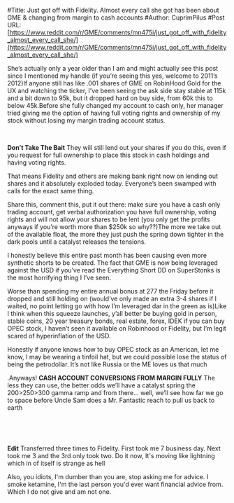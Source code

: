#Title: Just got off with Fidelity. Almost every call she got has been about GME & changing from margin to cash accounts
#Author: CuprimPilus
#Post URL: [https://www.reddit.com/r/GME/comments/mn475i/just_got_off_with_fidelity_almost_every_call_she/](https://www.reddit.com/r/GME/comments/mn475i/just_got_off_with_fidelity_almost_every_call_she/)


She’s actually only a year older than I am and might actually see this post since I mentioned my handle (if you’re seeing this yes, welcome to 2011’s 2012)If anyone still has like .001 shares of GME on RobinHood Gold for the UX and watching the ticker, I’ve been seeing the ask side stay stable at 115k and a bit down to 95k, but it dropped hard on buy side, from 60k this to below 45k.Before she fully changed my account to cash only, her manager tried giving me the option of having full voting rights and ownership of my stock without losing my margin trading account status.

&#x200B;

**Don’t Take The Bait** They will still lend out your shares if you do this, even if you request for full ownership to place this stock in cash holdings and having voting rights.

That means Fidelity and others are making bank right now on lending out shares and it absolutely exploded today. Everyone’s been swamped with calls for the exact same thing.

Share this, comment this, put it out there: make sure you have a cash only trading account, get verbal authorization you have full ownership, voting rights and will not allow your shares to be lent (you only get the profits anyways if you’re worth more than $250k so why??)The more we take out of the available float, the more they just push the spring down tighter in the dark pools until a catalyst releases the tensions.

I honestly believe this entire past month has been causing even more synthetic shorts to be created. The fact that GME is now being leveraged against the USD if you’ve read the Everything Short DD on SuperStonks is the most horrifying thing I I’ve seen.

Worse than spending my entire annual bonus at 277 the Friday before it dropped and still holding on (would’ve only made an extra 3-4 shares if I waited, no point letting go with how I’m leveraged dar in the green as is)Like I think when this squeeze launches, y’all better be buying gold in person, stable coins, 20 year treasury bonds, real estate, forex, IDEK if you can buy OPEC stock, I haven’t seen it available on Robinhood or Fidelity, but I’m legit scared of hyperinflation of the USD.

Honestly if anyone knows how to buy OPEC stock as an American, let me know, I may be wearing a tinfoil hat, but we could possible lose the status of being the petrodollar. It’s not like Russia or the ME loves us that much

.Anyways! **CASH ACCOUNT CONVERSIONS FROM MARGIN FULLY** The less they can use, the better odds we’ll have a catalyst spring the 200>250>300 gamma ramp and from there... well, we’ll see how far we go to space before Uncle Sam does a Mr. Fantastic reach to pull us back to earth

&#x200B;

&#x200B;

**Edit** Transferred three times to Fidelity. First took me 7 business day. Next took me 3 and the 3rd only took two. Do it now, It's moving like lightning which in of itself is strange as hell

Also, you idiots, I'm dumber than you are, stop asking me for advice. I smoke ketamine, I'm the last person you'd ever want financial advice from. Which I do not give and am not one.